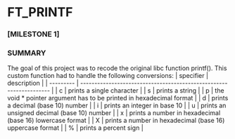 # FT_PRINTF

### [MILESTONE 1]
### SUMMARY
The goal of this project was to recode the original libc function printf().
This custom function had to handle the following conversions: 
| specifier | description                                                         |
| --------- | ------------------------------------------------------------------- |
| c         | prints a single character                                           |
| s         | prints a string                                                     |
| p         | the void * pointer argument has to be printed in hexadecimal format |
| d         | prints a decimal (base 10) number                                   |
| i         | prints an integer in base 10                                        |
| u         | prints an unsigned decimal (base 10) number                         |
| x         | prints a number in hexadecimal (base 16) lowercase format           |
| X         | prints a number in hexadecimal (base 16) uppercase format           |
| %         | prints a percent sign                                               |

